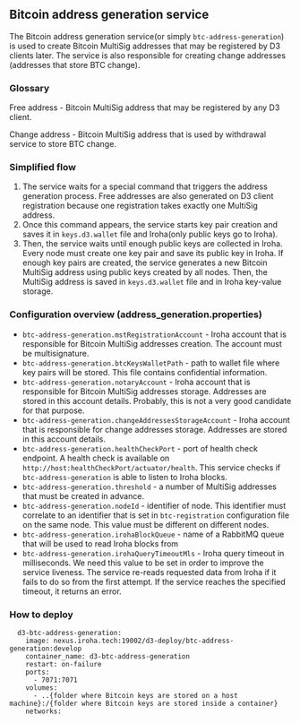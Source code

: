## Bitcoin address generation service
The Bitcoin address generation service(or simply `btc-address-generation`) is used to create Bitcoin MultiSig addresses that may be registered by D3 clients later. 
The service is also responsible for creating change addresses (addresses that store BTC change). 

### Glossary
 Free address - Bitcoin MultiSig address that may be registered by any D3 client.
 
 Change address - Bitcoin MultiSig address that is used by withdrawal service to store BTC change.
 
### Simplified flow
1) The service waits for a special command that triggers the address generation process. Free addresses are also generated on D3 client registration because one registration takes exactly one MultiSig address. 
2) Once this command appears, the service starts key pair creation and saves it in `keys.d3.wallet` file and Iroha(only public keys go to Iroha).  
3) Then, the service waits until enough public keys are collected in Iroha. Every node must create one key pair and save its public key in Iroha. If enough key pairs are created, the service generates a new Bitcoin MultiSig address using public keys created by all nodes. Then, the MultiSig address is saved in `keys.d3.wallet` file and in Iroha key-value storage. 

### Configuration overview (address_generation.properties)

* `btc-address-generation.mstRegistrationAccount` - Iroha account that is responsible for Bitcoin MultiSig addresses creation. The account must be multisignature.
* `btc-address-generation.btcKeysWalletPath` - path to wallet file where key pairs will be stored. This file contains confidential information. 
* `btc-address-generation.notaryAccount` -  Iroha account that is responsible for Bitcoin MultiSig addresses storage. Addresses are stored in this account details. Probably, this is not a very good candidate for that purpose.
* `btc-address-generation.changeAddressesStorageAccount` -  Iroha account that is responsible for change addresses storage. Addresses are stored in this account details.
* `btc-address-generation.healthCheckPort` - port of health check endpoint. A health check is available on `http://host:healthCheckPort/actuator/health`. This service checks if `btc-address-generation` is able to listen to Iroha blocks.
* `btc-address-generation.threshold` - a number of MultiSig addresses that must be created in advance.
* `btc-address-generation.nodeId` - identifier of node. This identifier must correlate to an identifier that is set in `btc-registration` configuration file on the same node. This value must be different on different nodes.
* `btc-address-generation.irohaBlockQueue` - name of a RabbitMQ queue that will be used to read Iroha blocks from
* `btc-address-generation.irohaQueryTimeoutMls` - Iroha query timeout in milliseconds. We need this value to be set in order to improve the service liveness. The service re-reads requested data from Iroha if it fails to do so from the first attempt. If the service reaches the specified timeout, it returns an error.  

### How to deploy
``` 
  d3-btc-address-generation:
    image: nexus.iroha.tech:19002/d3-deploy/btc-address-generation:develop
    container_name: d3-btc-address-generation
    restart: on-failure
    ports:
      - 7071:7071
    volumes:
      - ..{folder where Bitcoin keys are stored on a host machine}:/{folder where Bitcoin keys are stored inside a container}
    networks:
```
